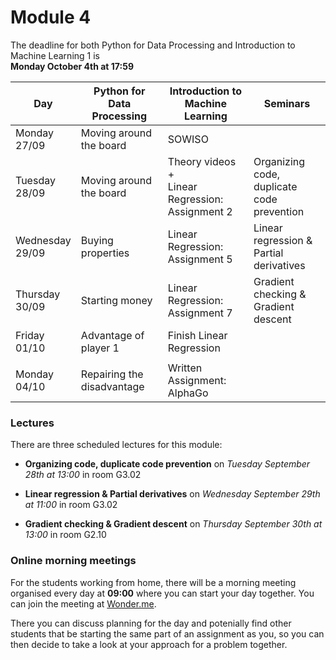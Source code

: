 
# Module 4

The deadline for both Python for Data Processing and Introduction to Machine Learning 1 is<br>**Monday October 4th at 17:59**

| Day                | Python for<br>Data Processing        | Introduction to<br>Machine Learning   | Seminars                                    |
|--------------------|--------------------------------------|---------------------------------------|---------------------------------------------|
| Monday<br>27/09    | Moving around the board              | SOWISO                                |                                             |
| Tuesday<br>28/09   | Moving around the board              | Theory videos +<br>Linear Regression:<br>Assignment 2 | Organizing code, duplicate<br>code prevention |
| Wednesday<br>29/09 | Buying properties                    | Linear Regression:<br>Assignment 5    | Linear regression &<br>Partial derivatives  |
| Thursday<br>30/09  | Starting money                       | Linear Regression:<br>Assignment 7    | Gradient checking &<br>Gradient descent     |
| Friday<br>01/10    | Advantage of player 1                | Finish Linear Regression              |                                             |
|                    |                                      |                                       |                                             |
| Monday<br>04/10    | Repairing the disadvantage           | Written Assignment: AlphaGo           |                                             |

### Lectures

There are three scheduled lectures for this module:

* **Organizing code, duplicate code prevention** on *Tuesday September 28th at 13:00* in room G3.02

* **Linear regression & Partial derivatives** on *Wednesday September 29th at 11:00* in room G3.02

* **Gradient checking & Gradient descent** on *Thursday September 30th at 13:00* in room G2.10

### Online morning meetings

For the students working from home, there will be a morning meeting organised
every day at **09:00** where you can start your day together. You can join the
meeting at
[Wonder.me](https://www.wonder.me/r?id=c6cdcb4d-7901-44dc-9b9f-fe90898c22a5).

There you can discuss planning for the day and potenially find other students
that be starting the same part of an assignment as you, so you can
then decide to take a look at your approach for a problem together.

